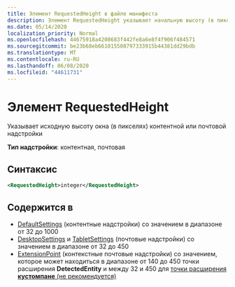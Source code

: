 ```yaml
---
title: Элемент RequestedHeight в файле манифеста
description: Элемент RequestedHeight указывает начальную высоту (в пикселях) надстройки для работы с контентом или почтовой надстройкой.
ms.date: 05/14/2020
localization_priority: Normal
ms.openlocfilehash: 44675918a4208683f442fe8a6e8f4f906f484571
ms.sourcegitcommit: be23b68eb661015508797333915b44381dd29bdb
ms.translationtype: MT
ms.contentlocale: ru-RU
ms.lasthandoff: 06/08/2020
ms.locfileid: "44611731"
---
```

# <a name="requestedheight-element"></a>Элемент RequestedHeight

Указывает исходную высоту окна (в пикселях) контентной или почтовой надстройки

**Тип надстройки**: контентная, почтовая

## <a name="syntax"></a>Синтаксис

```XML
<RequestedHeight>integer</RequestedHeight>
```

## <a name="contained-in"></a>Содержится в

- [DefaultSettings](defaultsettings.md) (контентные надстройки) со значением в диапазоне от 32 до 1000
- [DesktopSettings](desktopsettings.md) и [TabletSettings](tabletsettings.md) (почтовые надстройки) со значением в диапазоне от 32 до 450
- [ExtensionPoint](extensionpoint.md) (контекстные почтовые надстройки) со значением, которое может находиться в диапазоне от 140 до 450 точки расширения **DetectedEntity** и между 32 и 450 для [точки расширения **кустомпане** (не рекомендуется)](https://developer.microsoft.com/outlook/blogs/make-your-add-ins-available-in-the-office-ribbon/)
